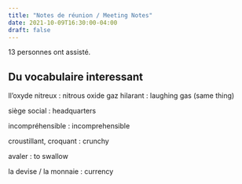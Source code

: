 ```yaml
---
title: "Notes de réunion / Meeting Notes"
date: 2021-10-09T16:30:00-04:00
draft: false
---
```


13 personnes ont assisté.

<!--more-->

## Du vocabulaire interessant ##

ll’oxyde nitreux
: nitrous oxide
gaz hilarant
: laughing gas (same thing)

siège social
: headquarters

incompréhensible
: incomprehensible

croustillant, croquant
: crunchy

avaler
: to swallow

la devise / la monnaie
: currency
